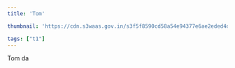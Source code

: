 ```yaml
---
title: 'Tom'

thumbnail: 'https://cdn.s3waas.gov.in/s3f5f8590cd58a54e94377e6ae2eded4d9/uploads/bfi_thumb/2018062832-olwdoms8jrr8mi0xhbr9vgklmr9cqq10lif04ie9k0.jpg'

tags: ["t1"]
---
```


Tom da

